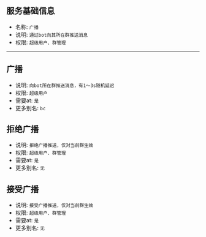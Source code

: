 ## 服务基础信息

- 名称: `广播`
- 说明: `通过bot向其所在群推送消息`
- 权限: `超级用户、群管理`

---

## 广播

- 说明: `向bot所在群推送消息，有1～3s随机延迟`
- 权限: `超级用户`
- 需要at: `是`
- 更多别名: `bc`

## 拒绝广播

- 说明: `拒绝广播推送，仅对当前群生效`
- 权限: `超级用户、群管理`
- 需要at: `是`
- 更多别名: `无`


## 接受广播

- 说明: `接受广播推送，仅对当前群生效`
- 权限: `超级用户、群管理`
- 需要at: `是`
- 更多别名: `无`

